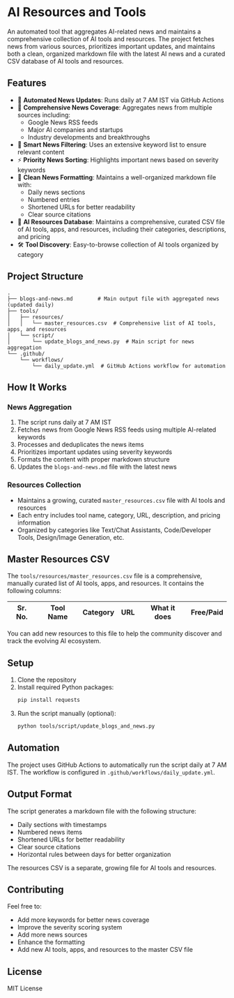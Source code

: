 # AI Resources and Tools

An automated tool that aggregates AI-related news and maintains a comprehensive collection of AI tools and resources. The project fetches news from various sources, prioritizes important updates, and maintains both a clean, organized markdown file with the latest AI news and a curated CSV database of AI tools and resources.

## Features

- 🔄 **Automated News Updates**: Runs daily at 7 AM IST via GitHub Actions
- 📰 **Comprehensive News Coverage**: Aggregates news from multiple sources including:
  - Google News RSS feeds
  - Major AI companies and startups
  - Industry developments and breakthroughs
- 🎯 **Smart News Filtering**: Uses an extensive keyword list to ensure relevant content
- ⚡ **Priority News Sorting**: Highlights important news based on severity keywords
- 🔗 **Clean News Formatting**: Maintains a well-organized markdown file with:
  - Daily news sections
  - Numbered entries
  - Shortened URLs for better readability
  - Clear source citations
- 📒 **AI Resources Database**: Maintains a comprehensive, curated CSV file of AI tools, apps, and resources, including their categories, descriptions, and pricing
- 🛠️ **Tool Discovery**: Easy-to-browse collection of AI tools organized by category

## Project Structure

```
.
├── blogs-and-news.md        # Main output file with aggregated news (updated daily)
├── tools/
│   ├── resources/
│   │   └── master_resources.csv  # Comprehensive list of AI tools, apps, and resources
│   └── script/
│       └── update_blogs_and_news.py  # Main script for news aggregation
└── .github/
    └── workflows/
        └── daily_update.yml  # GitHub Actions workflow for automation
```

## How It Works

### News Aggregation
1. The script runs daily at 7 AM IST
2. Fetches news from Google News RSS feeds using multiple AI-related keywords
3. Processes and deduplicates the news items
4. Prioritizes important updates using severity keywords
5. Formats the content with proper markdown structure
6. Updates the `blogs-and-news.md` file with the latest news

### Resources Collection
- Maintains a growing, curated `master_resources.csv` file with AI tools and resources
- Each entry includes tool name, category, URL, description, and pricing information
- Organized by categories like Text/Chat Assistants, Code/Developer Tools, Design/Image Generation, etc.

## Master Resources CSV

The `tools/resources/master_resources.csv` file is a comprehensive, manually curated list of AI tools, apps, and resources. It contains the following columns:

| Sr. No. | Tool Name | Category | URL | What it does | Free/Paid |
|---------|-----------|----------|-----|--------------|-----------|

You can add new resources to this file to help the community discover and track the evolving AI ecosystem.

## Setup

1. Clone the repository
2. Install required Python packages:
   ```bash
   pip install requests
   ```
3. Run the script manually (optional):
   ```bash
   python tools/script/update_blogs_and_news.py
   ```

## Automation

The project uses GitHub Actions to automatically run the script daily at 7 AM IST. The workflow is configured in `.github/workflows/daily_update.yml`.

## Output Format

The script generates a markdown file with the following structure:
- Daily sections with timestamps
- Numbered news items
- Shortened URLs for better readability
- Clear source citations
- Horizontal rules between days for better organization

The resources CSV is a separate, growing file for AI tools and resources.

## Contributing

Feel free to:
- Add more keywords for better news coverage
- Improve the severity scoring system
- Add more news sources
- Enhance the formatting
- Add new AI tools, apps, and resources to the master CSV file

## License

MIT License
